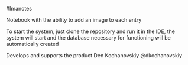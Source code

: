 #Imanotes

Notebook with the ability to add an image to each entry

To start the system, just clone the repository and run it in the IDE, the system will start and the database necessary for functioning will be automatically created

Develops and supports the product Den Kochanovskiy @dkochanovskiy
